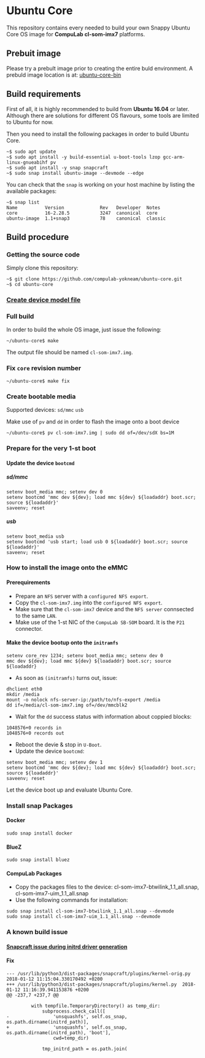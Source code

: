 # Ubuntu Core

This repository contains every needed to build your own Snappy Ubuntu Core OS image for **CompuLab cl-som-imx7** platforms.

## Prebuit image
Please try a prebult image prior to creating the entire buld environment.
A prebuld image location is at:  [ubuntu-core-bin](https://github.com/compulab-yokneam/ubuntu-core-bin/tree/master#ubuntu-core-bin)

## Build requirements

First of all, it is highly recommended to build from **Ubuntu 16.04** or later. Although there are solutions for different OS flavours, some tools are limited to Ubuntu for now.

Then you need to install the following packages in order to build Ubuntu Core.
```
~$ sudo apt update
~$ sudo apt install -y build-essential u-boot-tools lzop gcc-arm-linux-gnueabihf pv
~$ sudo apt install -y snap snapcraft
~$ sudo snap install ubuntu-image --devmode --edge
```

You can check that the `snap` is working on your host machine by listing the available packages:
```
~$ snap list
Name          Version             Rev   Developer  Notes
core          16-2.28.5           3247  canonical  core
ubuntu-image  1.1+snap3           78    canonical  classic
```

## Build procedure

### Getting the source code

Simply clone this repository:
```
~$ git clone https://github.com/compulab-yokneam/ubuntu-core.git
~$ cd ubuntu-core
```

### [Create device model file](./model#model-assertion)

### Full build

In order to build the whole OS image, just issue the following:
```
~/ubuntu-core$ make
```
The output file should be named `cl-som-imx7.img`.

### Fix `core` revision number
```
~/ubuntu-core$ make fix
```

### Create bootable media
Supported devices: `sd/mmc` `usb`

Make use of `pv` and `dd` in order to flash the image onto a boot device

```
~/ubuntu-core$ pv cl-som-imx7.img | sudo dd of=/dev/sdX bs=1M
```

### Prepare for the very 1-st boot
#### Update the device `bootcmd`
##### sd/mmc
```
setenv boot_media mmc; setenv dev 0
setenv bootcmd 'mmc dev ${dev}; load mmc ${dev} ${loadaddr} boot.scr; source ${loadaddr}'
saveenv; reset
```
##### usb
```
setenv boot_media usb
setenv bootcmd 'usb start; load usb 0 ${loadaddr} boot.scr; source ${loadaddr}'
saveenv; reset
```
### How to install the image onto the eMMC
#### Prerequirements 
* Prepare an `NFS` server with a `configured NFS export`.
* Copy the `cl-som-imx7.img` into the `configured NFS export`.
* Make sure that the `cl-som-imx7` device and the `NFS server` connsected to the same `LAN`.
* Make use of the 1-st NIC of the `CompuLab SB-SOM` board. It is the `P21` connector.
#### Make the device bootup onto the `initramfs`
```
setenv core_rev 1234; setenv boot_media mmc; setenv dev 0
mmc dev ${dev}; load mmc ${dev} ${loadaddr} boot.scr; source ${loadaddr}
```
* As soon as `(initramfs)` turns out, issue:
```
dhclient eth0
mkdir /media
mount -o nolock nfs-server-ip:/path/to/nfs-export /media
dd if=/media/cl-som-imx7.img of=/dev/mmcblk2
```
* Wait for the `dd` success status with information about coppied blocks:
```
1048576+0 records in
1048576+0 records out
```
* Reboot the devie & stop in `U-Boot`.
* Update the device `bootcmd`:
```
setenv boot_media mmc; setenv dev 1
setenv bootcmd 'mmc dev ${dev}; load mmc ${dev} ${loadaddr} boot.scr; source ${loadaddr}'
saveenv; reset
```

Let the device boot up and evaluate Ubuntu Core.

### Install snap Packages
#### Docker
```
sudo snap install docker
```
#### BlueZ
```
sudo snap install bluez
```
#### CompuLab Packages
* Copy the packages files to the device: cl-som-imx7-btwilink_1.1_all.snap, cl-som-imx7-uim_1.1_all.snap
* Use the following commands for installation:
```
sudo snap install cl-som-imx7-btwilink_1.1_all.snap --devmode
sudo snap install cl-som-imx7-uim_1.1_all.snap --devmode
```
### A known build issue
#### [Snapcraft issue during initrd driver generation](https://bugs.launchpad.net/snapcraft/+bug/1739400)
#### Fix
```
--- /usr/lib/python3/dist-packages/snapcraft/plugins/kernel-orig.py	2018-01-12 11:15:04.330170492 +0200
+++ /usr/lib/python3/dist-packages/snapcraft/plugins/kernel.py	2018-01-12 11:16:39.941153876 +0200
@@ -237,7 +237,7 @@

         with tempfile.TemporaryDirectory() as temp_dir:
             subprocess.check_call([
-                'unsquashfs', self.os_snap, os.path.dirname(initrd_path)],
+                'unsquashfs', self.os_snap, os.path.dirname(initrd_path), 'boot'],
                 cwd=temp_dir)

             tmp_initrd_path = os.path.join(
```
